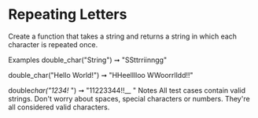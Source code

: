 # Repeating Letters

Create a function that takes a string and returns a string in which each character is repeated once.

Examples
double_char("String") ➞ "SSttrriinngg"

double_char("Hello World!") ➞ "HHeelllloo WWoorrlldd!!"

double*char("1234!* ") ➞ "11223344!!\_\_ "
Notes
All test cases contain valid strings. Don't worry about spaces, special characters or numbers. They're all considered valid characters.
